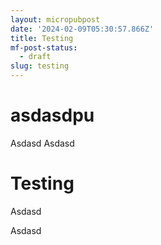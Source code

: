 ```yaml
---
layout: micropubpost
date: '2024-02-09T05:30:57.866Z'
title: Testing
mf-post-status:
  - draft
slug: testing
---
```


# asdasdpu
Asdasd
Asdasd
# Testing
Asdasd

Asdasd
